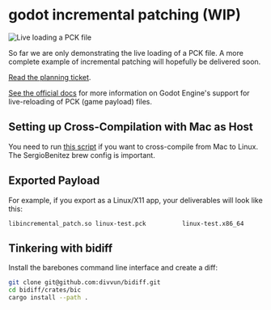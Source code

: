 # godot incremental patching (WIP)

![Live loading a PCK file](https://user-images.githubusercontent.com/38859656/102728162-25e4b400-42f8-11eb-9265-a3a93e32aab1.gif)

So far we are only demonstrating the live loading of a PCK file. A more complete example of incremental patching will hopefully be delivered soon.

[Read the planning ticket](https://github.com/Terkwood/godot-incremental-patch/issues/2).

[See the official docs](https://godot-es-docs.readthedocs.io/en/latest/getting_started/workflow/export/exporting_pcks.html) for more information on Godot Engine's support for live-reloading of PCK (game payload) files.

## Setting up Cross-Compilation with Mac as Host

You need to run [this script](setup-mac-build.sh) if you want to cross-compile
from Mac to Linux. The SergioBenitez brew config is important.

## Exported Payload

For example, if you export as a Linux/X11 app, your deliverables will look like this:

```text
libincremental_patch.so linux-test.pck          linux-test.x86_64
```

## Tinkering with bidiff

Install the barebones command line interface and create a diff:

```sh
git clone git@github.com:divvun/bidiff.git
cd bidiff/crates/bic
cargo install --path .
```
